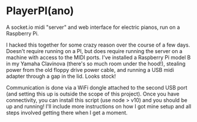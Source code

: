 PlayerPI(ano)
========

A socket.io midi "server" and web interface for electric pianos, run on a Raspberry Pi.

I hacked this together for some crazy reason over the course of a few days.
Doesn't require running on a PI, but does require running the server on a machine with
access to the MIDI ports. I've installed a Raspberry Pi model B in my Yamaha Clavinova
(there's so much room under the hood!), stealing power from the old floppy drive power
cable, and running a USB midi adapter through a gap in the lid. Looks stock!

Communication is done via a WiFi dongle attached to the second USB port (and setting
this up is outside the scope of this project). Once you have connectivity, you can
install this script (use node > v10) and you should be up and running! I'll include
more instructions on how I got mine setup and all steps involved getting there when
I get a moment.
